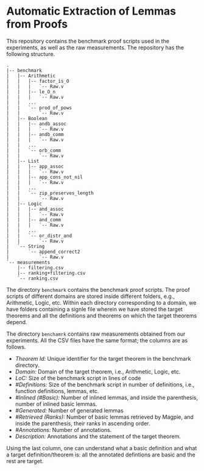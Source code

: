 # Automatic Extraction of Lemmas from Proofs

This repository contains the benchmark proof scripts used in the experiments, as well as the raw measurements.
The repository has the following structure.
```plain
.
|-- benchmark
|   |-- Arithmetic
|   |   |-- factor_is_O
|   |   |   `-- Raw.v
|   |   |-- le_O_n
|   |   |   `-- Raw.v
|   |   ...
|   |   `-- prod_of_pows
|   |       `-- Raw.v
|   |-- Boolean
|   |   |-- andb_assoc
|   |   |   `-- Raw.v
|   |   |-- andb_comm
|   |   |   `-- Raw.v
|   |	...
|   |   `-- orb_comm
|   |       `-- Raw.v
|   |-- List
|   |   |-- app_assoc
|   |   |   `-- Raw.v
|   |   |-- app_cons_not_nil
|   |   |   `-- Raw.v
|   |	...
|   |   `-- zip_preserves_length
|   |       `-- Raw.v
|   |-- Logic
|   |   |-- and_assoc
|   |   |   `-- Raw.v
|   |   |-- and_comm
|   |   |   `-- Raw.v
|   |	...
|   |   `-- or_distr_and
|   |       `-- Raw.v
|   `-- String
|       `-- append_correct2
|           `-- Raw.v
`-- measurements
    |-- filtering.csv
    |-- ranking+filtering.csv
    `-- ranking.csv
```

The directory `benchmark` contains the benchmark proof scripts.
The proof scripts of different domains are stored inside different folders, e.g., Arithmetic, Logic, etc.
Within each directory corresponding to a domain, we have folders containing a signle file wherein we have stored the target theorems and all the definitions and theorems on which the target theorems depend.

The directory `benchamrk` contains raw measurements obtained from our experiments.
All the CSV files have the same format; the columns are as follows.
* _Theorem Id:_ Unique identifier for the target theorem in the benchmark directory. 
* _Domain:_ Domain of the target theorem, i.e., Arithmetic, Logic, etc.
* _LoC:_ Size of the benchmark script in lines of code
* _#Definitions:_ Size of the benchmark script in number of definitions, i.e., function definitions, lemmas, etc.
* _#Inlined (#Basic):_ Number of inlined lemmas, and inside the parenthesis, number of inlined basic lemmas.
* _#Generated:_ Number of generated lemmas
* _#Retrieved (Ranks):_ Number of basic lemmas retrieved by Magpie, and inside the parenthesis, their ranks in ascending order.
* _#Annotations:_ Number of annotations.
* _Description:_ Annotations and the statement of the target theorem.

Using the last column, one can understand what a basic definition and what a target definition/theorem is: all the annotated defintions are basic and the rest are target.
